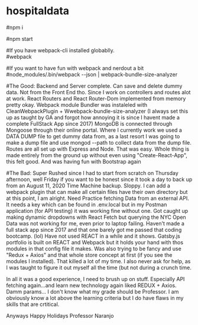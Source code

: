 # hospitaldata

#npm i

#npm start 

#If you have webpack-cli installed globablly.  
#webpack

#If you want to have fun with webpack and nerdout a bit
#node_modules/.bin/webpack --json | webpack-bundle-size-analyzer

#The Good:
Backend and Server complete. Can save and delete dummy data. Not from the Front End tho. 
Since I work on controllers and routes alot at work.
React Routers and React Router-Dom implemented from memory pretty okay.
Webpack module Bundler was instaleled with CleanWebpackPlugin + Wwebpack-bundle-size-analyzer (I always set this up as taught by GA and forgot how annoying
it is since I havent made a complete FullStack App since 2017)
MongoDB is connected through Mongoose through their online portal. Where I currently work we used a DATA DUMP file to get dummy data from, as a last resort I was
going to make a dump file and use mongod --path to collect data from the dump file.
Routes are all set up with Express and Node. That was easy.
Whole thing is made entirely from the ground up without even using "Create-React-App", this felt good.
And was having fun with Bootstrap again

#The Bad:
Super Rushed since I had to start from scratch on Thursday afternoon, well Friday if you want to be honest since it took a day to back up from an August 11, 2020
Time Machine backup.
Sloppy. I can add a webpack plugin that can make all certain files have their own directory but at this point, I am alright.
Need Practice fetching Data from an external API. It needs a key which can be found in .env.local but in my Postman application (for API testing) it 
was working fine without one.
Got caught up making dynamic dropdowns with React Fetch but querying the NYC Open Data was not working for me, even prior to laptop failing. 
Haven't made a full stack app since 2017 and that one barely got me passed that coding bootcamp. (lol)
Have not used REACT in a while and it shows. Gatsby.js portfolio is built on REACT and Webpack but it holds your hand with thos modules in that config file it makes.
Was also trying to be fancy and use "Redux + Axios" and that whole store concept at first (if you see the modules I installed). That killed a lot of my time. 
I also never ask for help, as I was taught to figure it out myself all the time (but not during a crunch time.

In all it was a good experience, I need to brush up on stuff. Especially API fetching again...and learn new technology again liked REDUX + Axios. Damm params...
I don't know what my grade should be Professor. I am obviously know a lot above the learning criteria but I do have flaws in my skills that are crtitical. 

Anyways Happy Holidays Professor Naranjo
